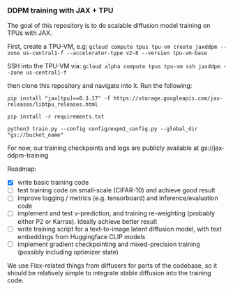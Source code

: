 ### DDPM training with JAX + TPU
The goal of this repository is to do scalable diffusion model training on TPUs with JAX. 

First, create a TPU-VM, e.g:
``gcloud compute tpus tpu-vm create jaxddpm --zone us-central1-f --accelerator-type v2-8 --version tpu-vm-base``

SSH into the TPU-VM via: 
``gcloud alpha compute tpus tpu-vm ssh jaxddpm --zone us-central1-f``

then clone this repository and navigate into it. Run the following:

``pip install "jax[tpu]==0.3.17" -f https://storage.googleapis.com/jax-releases/libtpu_releases.html ``

`` pip install -r requirements.txt ``

``python3 train.py --config config/expm1_config.py --global_dir "gs://bucket_name"``

For now, our training checkpoints and logs are publicly available at gs://jax-ddpm-training

Roadmap:

- [x] write basic training code
- [ ] test training code on small-scale (CIFAR-10) and achieve good result
- [ ] improve logging / metrics (e.g. tensorboard) and inference/evaluation code
- [ ] implement and test v-prediction, and training re-weighting (probably either P2 or Karras). Ideally achieve better result
- [ ] write training script for a text-to-image latent diffusion model, with text embeddings from Huggingface CLIP models
- [ ] implement gradient checkpointing and mixed-precision training (possibly including optimizer state)

We use Flax-related things from diffusers for parts of the codebase, so it should be relatively simple to integrate stable diffusion into the training code.
